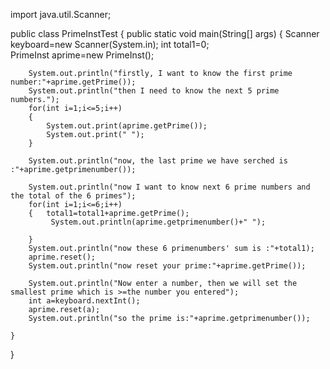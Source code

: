 import java.util.Scanner;


public class PrimeInstTest {
	public static void main(String[] args)
	{   Scanner keyboard=new Scanner(System.in);
		int total1=0;  
		PrimeInst aprime=new PrimeInst();
		
		System.out.println("firstly, I want to know the first prime number:"+aprime.getPrime());
		System.out.println("then I need to know the next 5 prime numbers.");
		for(int i=1;i<=5;i++)
		{
			System.out.print(aprime.getPrime());
			System.out.print(" ");
		}
		
		System.out.println("now, the last prime we have serched is :"+aprime.getprimenumber());
		
		System.out.println("now I want to know next 6 prime numbers and the total of the 6 primes");
		for(int i=1;i<=6;i++)
		{   total1=total1+aprime.getPrime();
		     System.out.println(aprime.getprimenumber()+" ");
			
		}
		System.out.println("now these 6 primenumbers' sum is :"+total1);
		aprime.reset();
		System.out.println("now reset your prime:"+aprime.getPrime());
		
		System.out.println("Now enter a number, then we will set the smallest prime which is >=the number you entered");
		int a=keyboard.nextInt();
		aprime.reset(a);
		System.out.println("so the prime is:"+aprime.getprimenumber());
		
	}
	
}
